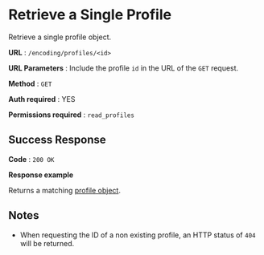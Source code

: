 # Retrieve a Single Profile

Retrieve a single profile object.

**URL** : `/encoding/profiles/<id>`

**URL Parameters** : Include the profile `id` in the URL of the `GET` request.

**Method** : `GET`

**Auth required** : YES

**Permissions required** : `read_profiles`

## Success Response

**Code** : `200 OK`

**Response example**

Returns a matching [profile object](object.md).

## Notes

* When requesting the ID of a non existing profile, an HTTP status of `404` will be returned.
